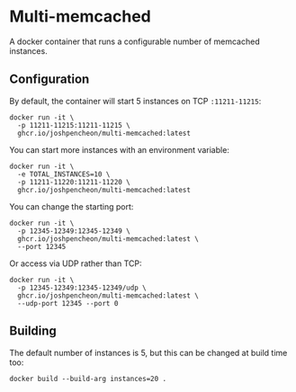 # Multi-memcached

A docker container that runs a configurable number of memcached instances.

## Configuration

By default, the container will start 5 instances on TCP `:11211-11215`:

```
docker run -it \
  -p 11211-11215:11211-11215 \
  ghcr.io/joshpencheon/multi-memcached:latest
```

You can start more instances with an environment variable:

```
docker run -it \
  -e TOTAL_INSTANCES=10 \
  -p 11211-11220:11211-11220 \
  ghcr.io/joshpencheon/multi-memcached:latest
```

You can change the starting port:

```
docker run -it \
  -p 12345-12349:12345-12349 \
  ghcr.io/joshpencheon/multi-memcached:latest \
  --port 12345
```

Or access via UDP rather than TCP:

```
docker run -it \
  -p 12345-12349:12345-12349/udp \
  ghcr.io/joshpencheon/multi-memcached:latest \
  --udp-port 12345 --port 0
```

## Building

The default number of instances is 5, but this can be changed at build time too:

```
docker build --build-arg instances=20 .
```

